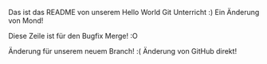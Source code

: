 Das ist das README von unserem Hello World Git Unterricht :)
Ein Änderung von Mond!

Diese Zeile ist für den Bugfix Merge! :O

Änderung für unserem neuem Branch! :(
Änderung von GitHub direkt! 
